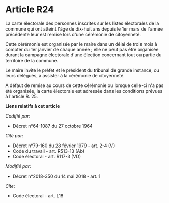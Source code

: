 # Article R24

La carte électorale des personnes inscrites sur les listes électorales de la commune qui ont atteint l'âge de dix-huit ans
depuis le 1er mars de l'année précédente leur est remise lors d'une cérémonie de citoyenneté.

Cette cérémonie est organisée par le maire dans un délai de trois mois à compter du 1er janvier de chaque année ; elle ne
peut pas être organisée durant la campagne électorale d'une élection concernant tout ou partie du territoire de la commune.

Le maire invite le préfet et le président du tribunal de grande instance, ou leurs délégués, à assister à la cérémonie de
citoyenneté.

A défaut de remise au cours de cette cérémonie ou lorsque celle-ci n'a pas été organisée, la carte électorale est adressée
dans les conditions prévues à l'article R. 25.

**Liens relatifs à cet article**

_Codifié par_:

  - Décret n°64-1087 du 27 octobre 1964

_Cité par_:

  - Décret n°79-160 du 28 février 1979 - art. 2-4 (V)
  - Code du travail - art. R513-13 (Ab)
  - Code électoral - art. R117-3 (VD)

_Modifié par_:

  - Décret n°2018-350 du 14 mai 2018 - art. 1

_Cite_:

  - Code électoral - art. L18
